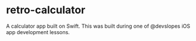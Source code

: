# retro-calculator

A calculator app built on Swift.
This was built during one of @devslopes iOS app development lessons.
